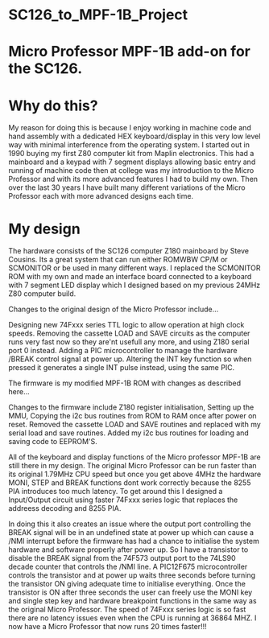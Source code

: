 # SC126_to_MPF-1B_Project
# Micro Professor MPF-1B add-on for the SC126.

# Why do this?
My reason for doing this is because I enjoy working in machine code and hand assembly with a dedicated HEX keyboard/display in this very low level way with minimal interference from the operating system.
I started out in 1990 buying my first Z80 computer kit from Maplin electronics. This had a mainboard and a keypad with 7 segment displays allowing basic entry and running of machine code then at college was my introduction to the Micro Professor and with its more advanced features I had to build my own. Then over the last 30 years I have built many different variations of the Micro Professor each with more advanced designs each time. 

# My design
The hardware consists of the SC126 computer Z180 mainboard by Steve Cousins. Its a great system that can run either ROMWBW CP/M or SCMONITOR or be used in many different ways. 
I replaced the SCMONITOR ROM with my own and made an interface board connected to a keyboard with 7 segment LED display which I designed based on my previous 24MHz Z80 computer build.

Changes to the original design of the Micro Professor include... 

Designing new 74Fxxx series TTL logic to allow operation at high clock speeds.
Removing the cassette LOAD and SAVE circuits as the computer runs very fast now so they are'nt usefull any more, and using Z180 serial port 0 instead.
Adding a PIC microcontroller to manage the hardware /BREAK control signal at power up. 
Altering the INT key function so when pressed it generates a single INT pulse instead, using the same PIC.

The firmware is my modified MPF-1B ROM with changes as described here...

Changes to the firmware include Z180 register initialisation, 
Setting up the MMU, 
Copying the i2c bus routines from ROM to RAM once after power on reset.
Removed the cassette LOAD and SAVE routines and replaced with my serial load and save routines.
Added my i2c bus routines for loading and saving code to EEPROM'S.

All of the keyboard and display functions of the Micro professor MPF-1B are still there in my design.
The original Micro Professor can be run faster than its original 1.79MHz CPU speed but once you get above 4MHz the hardware MONI, STEP and BREAK functions dont work 
correctly because the 8255 PIA introduces too much latency.
To get around this I designed a Input/Output circuit using faster 74Fxxx series logic that replaces the addreess decoding and 8255 PIA.

In doing this it also creates an issue where the output port controlling the BREAK signal will be in an undefined state at power up which can cause 
a /NMI interrupt before the firmware has had a chance to initialise the system hardware and software properly after power up. So I have a transistor to disable 
the BREAK signal from the 74F573 output port to the 74LS90 decade counter that controls the /NMI line. A PIC12F675 microcontroller controls the transistor and at 
power up waits three seconds before turning the transistor ON giving adequate time to initialise everything. 
Once the transistor is ON after three seconds the user can freely use the MONI key and single step key and hardware breakpoint functions in the same way as the 
original Micro Professor. The speed of 74Fxxx series logic is so fast there are no latency issues even when the CPU is running at 36864 MHZ.
I now have a Micro Professor that now runs 20 times faster!!!



